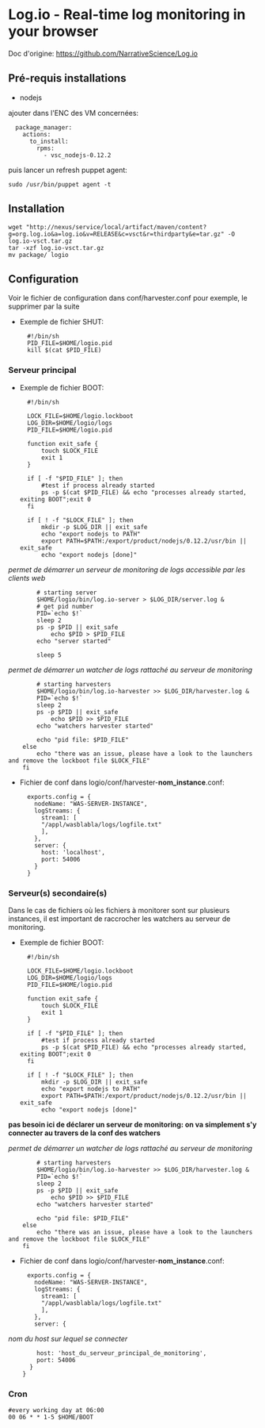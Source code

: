Log.io - Real-time log monitoring in your browser
=================================================

Doc d'origine: https://github.com/NarrativeScience/Log.io 

## Pré-requis installations

- nodejs

ajouter dans l'ENC des VM concernées: 

      package_manager:
        actions:
          to_install:
            rpms:
              - vsc_nodejs-0.12.2

puis lancer un refresh puppet agent: 

    sudo /usr/bin/puppet agent -t

## Installation

    wget "http://nexus/service/local/artifact/maven/content?g=org.log.io&a=log.io&v=RELEASE&c=vsct&r=thirdparty&e=tar.gz" -O log.io-vsct.tar.gz
    tar -xzf log.io-vsct.tar.gz
    mv package/ logio

## Configuration

Voir le fichier de configuration dans conf/harvester.conf pour exemple, le supprimer par la suite

- Exemple de fichier SHUT: 

 
        #!/bin/sh
        PID_FILE=$HOME/logio.pid
        kill $(cat $PID_FILE)


### Serveur principal

- Exemple de fichier BOOT: 


        #!/bin/sh
        
        LOCK_FILE=$HOME/logio.lockboot
        LOG_DIR=$HOME/logio/logs
        PID_FILE=$HOME/logio.pid
        
        function exit_safe {
        	touch $LOCK_FILE
        	exit 1
        }
        
        if [ -f "$PID_FILE" ]; then
        	#test if process already started
        	ps -p $(cat $PID_FILE) && echo "processes already started, exiting BOOT";exit 0
        fi
        
        if [ ! -f "$LOCK_FILE" ]; then
        	mkdir -p $LOG_DIR || exit_safe
        	echo "export nodejs to PATH"
        	export PATH=$PATH:/export/product/nodejs/0.12.2/usr/bin || exit_safe 
        	echo "export nodejs [done]"


*permet de démarrer un serveur de monitoring de logs accessible par les clients web*

        	# starting server
        	$HOME/logio/bin/log.io-server > $LOG_DIR/server.log &
        	# get pid number
        	PID=`echo $!`
        	sleep 2 
        	ps -p $PID || exit_safe
                echo $PID > $PID_FILE
        	echo "server started"
        
        	sleep 5

*permet de démarrer un watcher de logs rattaché au serveur de monitoring*

        	# starting harvesters
        	$HOME/logio/bin/log.io-harvester >> $LOG_DIR/harvester.log &
        	PID=`echo $!`
        	sleep 2 
        	ps -p $PID || exit_safe
                echo $PID >> $PID_FILE
        	echo "watchers harvester started"
        
        	echo "pid file: $PID_FILE"
        else
        	echo "there was an issue, please have a look to the launchers and remove the lockboot file $LOCK_FILE"
        fi


- Fichier de conf dans logio/conf/harvester-**nom_instance**.conf: 


        exports.config = {
          nodeName: "WAS-SERVER-INSTANCE",
          logStreams: {
            stream1: [
        	"/appl/wasblabla/logs/logfile.txt"
            ],
          },
          server: {
            host: 'localhost',
            port: 54006
          }
        }


### Serveur(s) secondaire(s)

Dans le cas de fichiers où les fichiers à monitorer sont sur plusieurs instances, il est important de raccrocher les watchers au serveur de monitoring.

- Exemple de fichier BOOT: 


        #!/bin/sh
        
        LOCK_FILE=$HOME/logio.lockboot
        LOG_DIR=$HOME/logio/logs
        PID_FILE=$HOME/logio.pid
        
        function exit_safe {
        	touch $LOCK_FILE
        	exit 1
        }
        
        if [ -f "$PID_FILE" ]; then
        	#test if process already started
        	ps -p $(cat $PID_FILE) && echo "processes already started, exiting BOOT";exit 0
        fi
        
        if [ ! -f "$LOCK_FILE" ]; then
        	mkdir -p $LOG_DIR || exit_safe
        	echo "export nodejs to PATH"
        	export PATH=$PATH:/export/product/nodejs/0.12.2/usr/bin || exit_safe 
        	echo "export nodejs [done]"


**pas besoin ici de déclarer un serveur de monitoring: on va simplement s'y connecter au travers de la conf des watchers**

*permet de démarrer un watcher de logs rattaché au serveur de monitoring*

        	# starting harvesters
        	$HOME/logio/bin/log.io-harvester >> $LOG_DIR/harvester.log &
        	PID=`echo $!`
        	sleep 2 
        	ps -p $PID || exit_safe
                echo $PID >> $PID_FILE
        	echo "watchers harvester started"
        
        	echo "pid file: $PID_FILE"
        else
        	echo "there was an issue, please have a look to the launchers and remove the lockboot file $LOCK_FILE"
        fi


- Fichier de conf dans logio/conf/harvester-**nom_instance**.conf: 


        exports.config = {
          nodeName: "WAS-SERVER-INSTANCE",
          logStreams: {
            stream1: [
        	"/appl/wasblabla/logs/logfile.txt"
            ],
          },
          server: {
*nom du host sur lequel se connecter*

            host: 'host_du_serveur_principal_de_monitoring',
            port: 54006
          }
        }


### Cron

    #every working day at 06:00
    00 06 * * 1-5 $HOME/BOOT